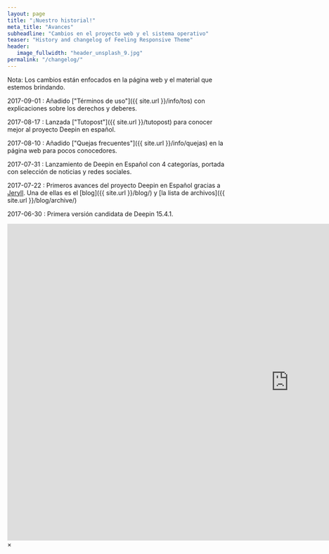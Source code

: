 ```yaml
---
layout: page
title: "¡Nuestro historial!"
meta_title: "Avances"
subheadline: "Cambios en el proyecto web y el sistema operativo"
teaser: "History and changelog of Feeling Responsive Theme"
header:
   image_fullwidth: "header_unsplash_9.jpg"
permalink: "/changelog/"
---
```


Nota: Los cambios están enfocados en la página web y el material que estemos brindando.

2017-09-01
:  Añadido ["Términos de uso"]({{ site.url }}/info/tos) con explicaciones sobre los derechos y deberes.

2017-08-17
:  Lanzada ["Tutopost"]({{ site.url }}/tutopost) para conocer mejor al proyecto Deepin en español.

2017-08-10
:  Añadido ["Quejas frecuentes"]({{ site.url }}/info/quejas) en la página web para pocos conocedores.

2017-07-31
:  Lanzamiento de Deepin en Español con 4 categorías, portada con selección de noticias y redes sociales.

2017-07-22
:  Primeros avances del proyecto Deepin en Español gracias a [Jeryll](http://jeryll.org). Una de ellas es el [blog]({{ site.url }}/blog/) y [la lista de archivos]({{ site.url }}/blog/archive/)

2017-06-30
:  Primera versión candidata de Deepin 15.4.1.



<div id="videoModal" class="reveal-modal large" data-reveal="">
  <div class="flex-video widescreen vimeo" style="display: block;">
    <iframe width="1280" height="720" src="https://www.youtube.com/embed/3b5zCFSmVvU" frameborder="0" allowfullscreen></iframe>
  </div>
  <a class="close-reveal-modal">&#215;</a>
</div>
